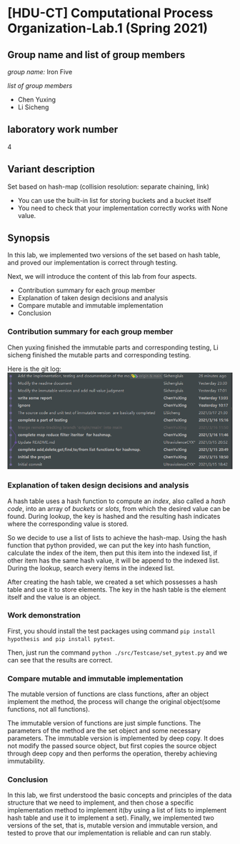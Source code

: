 # [HDU-CT] Computational Process Organization-Lab.1  (Spring 2021)
## Group name and list of group members
*group name:* Iron Five 

*list of group members* 

+ Chen Yuxing
+ Li Sicheng

## laboratory work number  
4
## Variant description 
Set based on hash-map (collision resolution: separate chaining, link)
+ You can use the built-in list for storing buckets and a bucket itself
+ You need to check that your implementation correctly works with None value.
## Synopsis

In this lab, we implemented two versions of the set based on hash table, and proved our implementation is correct through testing. 

Next, we will introduce the content of this lab from four aspects.

+ Contribution summary for each group member 
+ Explanation of taken design decisions and analysis
+ Compare mutable and immutable implementation
+ Conclusion
### Contribution summary for each group member 
Chen yuxing finished the immutable parts and corresponding testing, Li sicheng finished the mutable parts and corresponding testing.

 Here is the git log: 
 ![](./fig/log.png)
 

 ### Explanation of taken design decisions and analysis  

A hash table uses a hash function to compute an *index*, also called a *hash code*, into an array of *buckets* or *slots*, from which the desired value can be found. During lookup, the key is hashed and the resulting hash indicates where the corresponding value is stored. 

So we  decide to use a list of lists to achieve the hash-map.  Using the hash function that python provided, we can put the key into hash function, calculate the index of the item, then put this item into the indexed list, if other item has the same hash value, it will be append to the indexed list. During the lookup, search every items in the indexed list.

After creating the hash table, we created a set which possesses a hash table and use it to store elements. The key in the hash table is the element itself and the value is an object.

### Work demonstration 

First, you should install the test packages using command `pip install hypothesis and pip install pytest`.

Then, just run the command `python ./src/Testcase/set_pytest.py` and we can see that the results are correct.

### Compare mutable and immutable implementation 


The mutable version of functions are class functions, after an object implement the method, the process will change the original object(some functions, not all functions).

The immutable version of functions are just simple functions. The parameters of the method are the set object and some necessary parameters. The immutable version is implemented by deep copy. It does not modify the passed source object, but first copies the source object through deep copy and then performs the operation, thereby achieving immutability.

###  Conclusion 

In this lab, we first understood the basic concepts and principles of the data structure that we need to implement, and then chose a specific implementation method to implement it(by using a list of lists to implement hash table and use it to implement a set). Finally, we implemented two versions of the set, that is, mutable version and immutable version, and tested to prove that our implementation is reliable and can run stably.